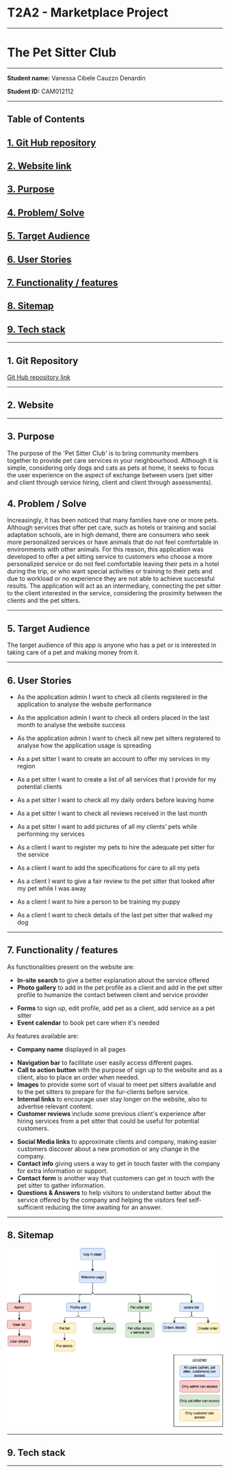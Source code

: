 
# T2A2 - Marketplace Project

---

# The Pet Sitter Club

---

**Student name:** Vanessa Cibele Cauzzo Denardin

**Student ID:** CAM012112

---

## Table of Contents

## [1. Git Hub repository](#1.-Git-Hub-repository)

## [2. Website link](#2.-Website-link)

## [3. Purpose](3.-Purpose)

## [4. Problem/ Solve](4.-Problem-/-Solve)

## [5. Target Audience](5.-Target-Audience)

## [6. User Stories](6.-User-Stories)

## [7. Functionality / features](7.-Functionality-/-features)

## [8. Sitemap](8.-Sitemap)

## [9. Tech stack](9.-Tech-stack)

---

## 1. Git Repository

[Git Hub repository link](#https://github.com/vanessadenardin/pet-sitter-club)

---

## 2. Website

<!-- [Website link](#) -->

---

## 3. Purpose

The purpose of the 'Pet Sitter Club' is to bring community members together to provide pet care services in your neighbourhood. Although it is simple, considering only dogs and cats as pets at home, it seeks to focus the user experience on the aspect of exchange between users (pet sitter and client through service hiring, client and client through assessments).

## 4. Problem / Solve

Increasingly, it has been noticed that many families have one or more pets. Although services that offer pet care, such as hotels or training and social adaptation schools, are in high demand, there are consumers who seek more personalized services or have animals that do not feel comfortable in environments with other animals.
For this reason, this application was developed to offer a pet sitting service to customers who choose a more personalized service or do not feel comfortable leaving their pets in a hotel during the trip, or who want special activities or training to their pets and due to workload or no experience they are not able to achieve successful results.
The application will act as an intermediary, connecting the pet sitter to the client interested in the service, considering the proximity between the clients and the pet sitters.

---

## 5. Target Audience

The target audience of this app is anyone who has a pet or is interested in taking care of a pet and making money from it.

---

## 6. User Stories

- As the application admin I want to check all clients registered in the application to analyse the website performance

- As the application admin I want to check all orders placed in the last month to analyse the website success

- As the application admin I want to check all new pet sitters registered to analyse how the application usage is spreading

- As a pet sitter I want to create an account to offer my services in my region

- As a pet sitter I want to create a list of all services that I provide for my potential clients

- As a pet sitter I want to check all my daily orders before leaving home

- As a pet sitter I want to check all reviews received in the last month

- As a pet sitter I want to add pictures of all my clients’ pets while performing my services

- As a client I want to register my pets to hire the adequate pet sitter for the service

- As a client I want to add the specifications for care to all my pets

- As a client I want to give a fair review to the pet sitter that looked after my pet while I was away

- As a client I want to hire a person to be training my puppy

- As a client I want to check details of the last pet sitter that walked my dog

---

## 7. Functionality / features

As functionalities present on the website are:

- **In-site search** to give a better explanation about the service offered
- **Photo gallery** to add in the pet profile as a client and add in the pet sitter profile to humanize the contact between client and service provider
<!-- - Search ??? -->
- **Forms** to sign up, edit profile, add pet as a client, add service as a pet sitter
- **Event calendar** to book pet care when it's needed

As features available are:

- **Company name** displayed in all pages
<!-- - Search bar -->
<!-- - Logo -->
- **Navigation bar** to facilitate user easily access different pages.
- **Call to action button** with the purpose of sign up to the website and as a client, also to place an order when needed.
- **Images** to provide some sort of visual to meet pet sitters available and to the pet sitters to prepare for the fur-clients before service.
- **Internal links** to encourage user stay longer on the website, also to advertise relevant content.
- **Customer reviews** include some previous client's experience after hiring services from a pet sitter that could be useful for potential customers.
<!-- - Tabs and options -->
- **Social Media links** to approximate clients and company, making easier customers discover about a new promotion or any change in the company.
- **Contact info** giving users a way to get in touch faster with the company for extra information or support.
- **Contact form** is another way that customers can get in touch with the pet sitter to gather information.
- **Questions & Answers** to help visitors to understand better about the service offered by the company and helping the visitors feel self-sufficient reducing the time awaiting for an answer.

---

## 8. Sitemap

![Sitemap](sitemap.png)

---

## 9. Tech stack

---

